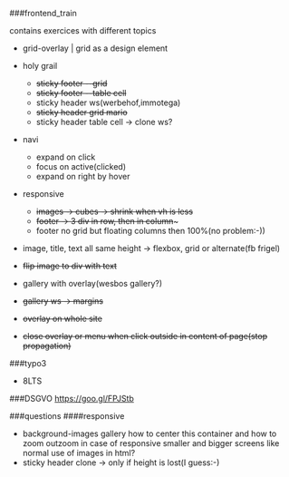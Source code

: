 ###frontend_train

contains exercices with different topics

 * grid-overlay | grid as a design element
 * holy grail
    * ~~sticky footer --grid~~
    * ~~sticky footer --table cell~~
    * sticky header ws(werbehof,immotega)
    * ~~sticky header grid mario~~
    * sticky header table cell -> clone ws?
 
 * navi
    * expand on click
    * focus on active(clicked)
    * expand on right by hover
 * responsive 
    * ~~images -> cubes -> shrink when vh is less~~
    * ~~footer -> 3 div in row, then in column~~~
    * footer no grid but floating columns then 100%(no problem:-))
 * image, title, text all same height -> flexbox, grid or alternate(fb frigel)
 * ~~flip image to div with text~~
 * gallery with overlay(wesbos gallery?)
 * ~~gallery ws -> margins~~
 * ~~overlay on whole site~~
 * ~~close overlay or menu when click outside in content of page(stop propagation)~~
 
 
###typo3
  * 8LTS
  
###DSGVO
https://goo.gl/FPJStb


###questions
####responsive
 * background-images gallery how to center this container and how to zoom outzoom
 in case of responsive smaller and bigger screens like normal use of images in html?
 * sticky header clone -> only if height is lost(I guess:-)